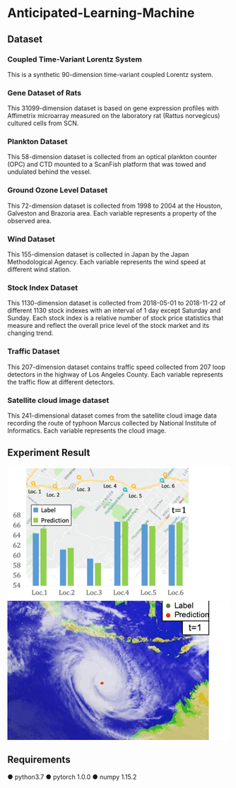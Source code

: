 # Anticipated-Learning-Machine
## Dataset
### Coupled Time-Variant Lorentz System
  This is a synthetic 90-dimension time-variant coupled Lorentz system. 
### Gene Dataset of Rats
This 31099-dimension dataset is based on gene expression profiles with Affimetrix microarray measured on the laboratory rat (Rattus norvegicus) cultured cells from SCN.
### Plankton Dataset
This 58-dimension dataset is collected from an optical plankton counter (OPC) and CTD mounted to a ScanFish platform that was towed and undulated behind the vessel.
### Ground Ozone Level Dataset
This 72-dimension dataset is collected from 1998 to 2004 at the Houston, Galveston and Brazoria area. Each variable represents a property of the observed area.
### Wind Dataset
This 155-dimension dataset is collected in Japan by the Japan Methodological Agency. Each variable represents the wind speed at different wind station.
### Stock Index Dataset
This 1130-dimension dataset is collected from 2018-05-01 to 2018-11-22 of different 1130 stock indexes with an interval of 1 day except Saturday and Sunday. Each stock index is a relative number of stock price statistics that measure and reflect the overall price level of the stock market and its changing trend.
### Traffic Dataset
This 207-dimension dataset contains traffic speed collected from 207 loop detectors in the highway of Los Angeles County. Each variable represents the traffic flow at different detectors.
### Satellite cloud image dataset
This 241-dimensional dataset comes from the satellite cloud image data recording the route of typhoon Marcus collected by National Institute of Informatics. Each variable represents the cloud image.

## Experiment Result
![image](https://github.com/AnticipatedLearningMachine/Anticipated-Learning-Machine/blob/master/gif/traffic.gif)
![image](https://github.com/AnticipatedLearningMachine/Anticipated-Learning-Machine/blob/master/gif/typhoon.gif)

## Requirements
● python3.7
● pytorch 1.0.0
● numpy 1.15.2
